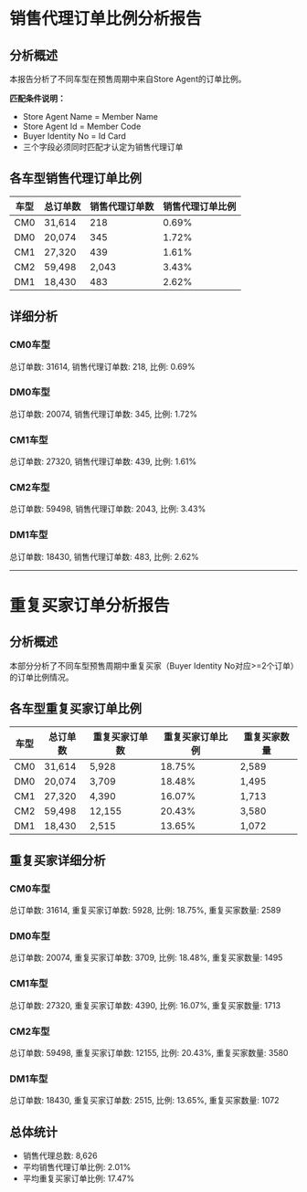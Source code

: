 # 销售代理订单比例分析报告
## 分析概述
本报告分析了不同车型在预售周期中来自Store Agent的订单比例。

**匹配条件说明：**
- Store Agent Name = Member Name
- Store Agent Id = Member Code
- Buyer Identity No = Id Card
- 三个字段必须同时匹配才认定为销售代理订单
## 各车型销售代理订单比例
| 车型 | 总订单数 | 销售代理订单数 | 销售代理订单比例 |
|------|----------|----------------|------------------|
| CM0 | 31,614 | 218 | 0.69% |
| DM0 | 20,074 | 345 | 1.72% |
| CM1 | 27,320 | 439 | 1.61% |
| CM2 | 59,498 | 2,043 | 3.43% |
| DM1 | 18,430 | 483 | 2.62% |

## 详细分析
### CM0车型
总订单数: 31614, 销售代理订单数: 218, 比例: 0.69%

### DM0车型
总订单数: 20074, 销售代理订单数: 345, 比例: 1.72%

### CM1车型
总订单数: 27320, 销售代理订单数: 439, 比例: 1.61%

### CM2车型
总订单数: 59498, 销售代理订单数: 2043, 比例: 3.43%

### DM1车型
总订单数: 18430, 销售代理订单数: 483, 比例: 2.62%


---

# 重复买家订单分析报告
## 分析概述
本部分分析了不同车型预售周期中重复买家（Buyer Identity No对应>=2个订单）的订单比例情况。
## 各车型重复买家订单比例
| 车型 | 总订单数 | 重复买家订单数 | 重复买家订单比例 | 重复买家数量 |
|------|----------|----------------|------------------|--------------|
| CM0 | 31,614 | 5,928 | 18.75% | 2,589 |
| DM0 | 20,074 | 3,709 | 18.48% | 1,495 |
| CM1 | 27,320 | 4,390 | 16.07% | 1,713 |
| CM2 | 59,498 | 12,155 | 20.43% | 3,580 |
| DM1 | 18,430 | 2,515 | 13.65% | 1,072 |

## 重复买家详细分析
### CM0车型
总订单数: 31614, 重复买家订单数: 5928, 比例: 18.75%, 重复买家数量: 2589

### DM0车型
总订单数: 20074, 重复买家订单数: 3709, 比例: 18.48%, 重复买家数量: 1495

### CM1车型
总订单数: 27320, 重复买家订单数: 4390, 比例: 16.07%, 重复买家数量: 1713

### CM2车型
总订单数: 59498, 重复买家订单数: 12155, 比例: 20.43%, 重复买家数量: 3580

### DM1车型
总订单数: 18430, 重复买家订单数: 2515, 比例: 13.65%, 重复买家数量: 1072


## 总体统计
- 销售代理总数: 8,626
- 平均销售代理订单比例: 2.01%
- 平均重复买家订单比例: 17.47%
